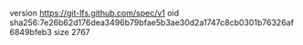 version https://git-lfs.github.com/spec/v1
oid sha256:7e26b62d176dea3496b79bfae5b3ae30d2a1747c8cb0301b76326af6849bfeb3
size 2767
